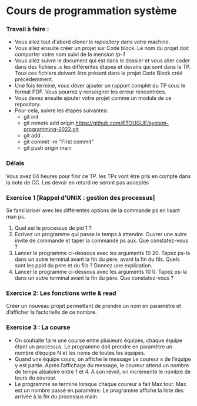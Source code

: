 # Cours de programmation système
### Travail à faire :
- Vous allez tout d'abord cloner le *repository* dans votre machine.
- Vous allez ensuite créer un projet sur Code block. Le nom du projet doit comporter votre nom suivi de la mension *tp-1*
- Vous allez suivre le document qui est dans le dossier et vous aller coder dans des fichiers .c les différentes étapes et devoirs qui sont dans le TP. Tous ces fichiers doivent être présent dans le projet Code Block créé précédemment. 
- Une fois terminé, vous déver ajouter un rapport complet du TP sous le format PDF. Vous pourrez y renseigner les erreur rencontrées.
- Vous devez ensuite ajouter votre projet comme un module de ce repository.
- Pour cela, suivre les étapes suivantes: 
    - git init
    - git remote add origin https://github.com/ETOUGUE/system-programming-2022.git
    - git add .
    - git commit -m "First commit"
    - git push origin main

### Délais
Vous avez 04 heures pour finir ce TP. les TPs vont être pris en compte dans la note de CC. Les devoir en retard ne seront pas acceptés

### Exercice 1 [Rappel d’UNIX : gestion des processus]
Se familiariser avec les différentes options de la commande ps en lisant man ps.
1. Quel est le processus de pid 1 ?
2. Ecrivez un programme qui passe le temps à attendre. Ouvrer une autre invite de commande et taper la commande ps aux. Que constatez-vous ?
3. Lancer le programme ci-dessous avec les arguments 10 20. Tapez ps-la dans un autre terminal avant la fin du père, avant la fin du fils. Quels sont les ppid du pere et du fils ? Donnez une explication.
4. Lancer le programme ci-dessous avec les arguments 10 0. Tapez ps-la dans un autre terminal avant la fin du père. Que constatez-vous ?

### Exercice 2: Les fonctions write & read
Créer un nouveau projet permettant de prendre un nom en paramètre et d’afficher la factorielle de ce nombre.

### Exercice 3 : La course
- On souhaite faire une course entre plusieurs équipes, chaque équipe étant un processus. Le programme doit prendre en paramètre un nombre d’équipe N et les noms de toutes les équipes. 
- Quand une équipe cours, on affiche le message Le coureur x de l’équipe y est partie. Après l’affichage du message, le coureur attend un nombre de temps aléatoire entre 1 et 4. A son réveil, on incrémente le nombre de tours du coureur. 
- Le programme se termine lorsque chaque coureur a fait Max tour. Max est un nombre passé en paramètre. Le programme affiche la liste des arrivée à la fin du processus main.

